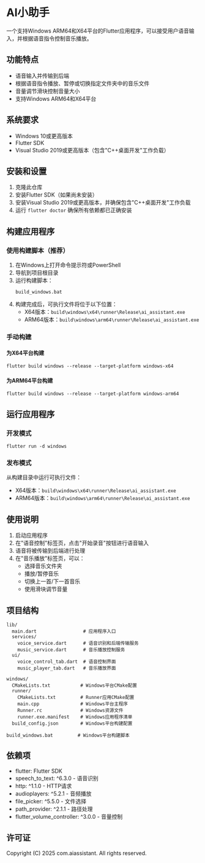 # AI小助手

一个支持Windows ARM64和X64平台的Flutter应用程序，可以接受用户语音输入，并根据语音指令控制音乐播放。

## 功能特点

- 语音输入并传输到后端
- 根据语音指令播放、暂停或切换指定文件夹中的音乐文件
- 音量调节滑块控制音量大小
- 支持Windows ARM64和X64平台

## 系统要求

- Windows 10或更高版本
- Flutter SDK
- Visual Studio 2019或更高版本（包含"C++桌面开发"工作负载）

## 安装和设置

1. 克隆此仓库
2. 安装Flutter SDK（如果尚未安装）
3. 安装Visual Studio 2019或更高版本，并确保包含"C++桌面开发"工作负载
4. 运行 `flutter doctor` 确保所有依赖都已正确安装

## 构建应用程序

### 使用构建脚本（推荐）

1. 在Windows上打开命令提示符或PowerShell
2. 导航到项目根目录
3. 运行构建脚本：
   ```
   build_windows.bat
   ```
4. 构建完成后，可执行文件将位于以下位置：
   - X64版本：`build\windows\x64\runner\Release\ai_assistant.exe`
   - ARM64版本：`build\windows\arm64\runner\Release\ai_assistant.exe`

### 手动构建

#### 为X64平台构建

```
flutter build windows --release --target-platform windows-x64
```

#### 为ARM64平台构建

```
flutter build windows --release --target-platform windows-arm64
```

## 运行应用程序

### 开发模式

```
flutter run -d windows
```

### 发布模式

从构建目录中运行可执行文件：
- X64版本：`build\windows\x64\runner\Release\ai_assistant.exe`
- ARM64版本：`build\windows\arm64\runner\Release\ai_assistant.exe`

## 使用说明

1. 启动应用程序
2. 在"语音控制"标签页，点击"开始录音"按钮进行语音输入
3. 语音将被传输到后端进行处理
4. 在"音乐播放"标签页，可以：
   - 选择音乐文件夹
   - 播放/暂停音乐
   - 切换上一首/下一首音乐
   - 使用滑块调节音量

## 项目结构

```
lib/
  main.dart                 # 应用程序入口
  services/
    voice_service.dart      # 语音识别和后端传输服务
    music_service.dart      # 音乐播放控制服务
  ui/
    voice_control_tab.dart  # 语音控制界面
    music_player_tab.dart   # 音乐播放界面

windows/
  CMakeLists.txt           # Windows平台CMake配置
  runner/
    CMakeLists.txt         # Runner应用CMake配置
    main.cpp               # Windows平台主程序
    Runner.rc              # Windows资源文件
    runner.exe.manifest    # Windows应用程序清单
  build_config.json        # Windows平台构建配置

build_windows.bat         # Windows平台构建脚本
```

## 依赖项

- flutter: Flutter SDK
- speech_to_text: ^6.3.0 - 语音识别
- http: ^1.1.0 - HTTP请求
- audioplayers: ^5.2.1 - 音频播放
- file_picker: ^5.5.0 - 文件选择
- path_provider: ^2.1.1 - 路径处理
- flutter_volume_controller: ^3.0.0 - 音量控制

## 许可证

Copyright (C) 2025 com.aiassistant. All rights reserved.
